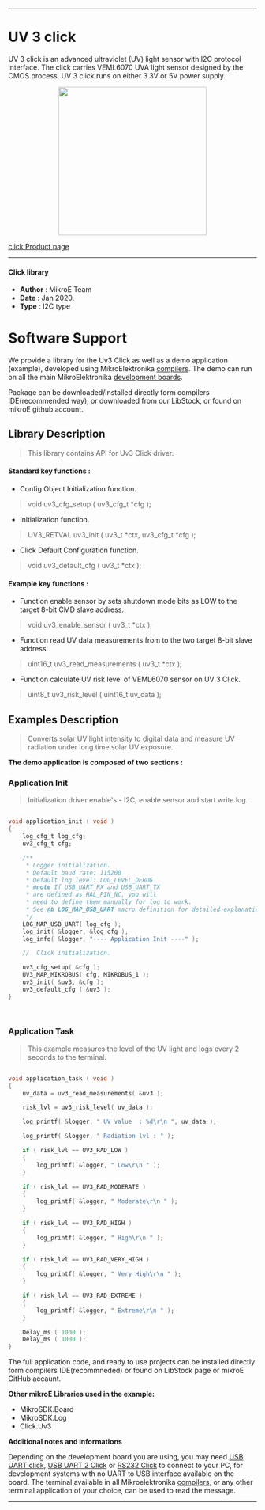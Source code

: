 

---
# UV 3 click

UV 3 click is an advanced ultraviolet (UV) light sensor with I2C protocol interface. The click carries VEML6070 UVA light sensor designed by the CMOS process. UV 3 click runs on either 3.3V or 5V power supply.

<p align="center">
  <img src="https://download.mikroe.com/images/click_for_ide/uv3_click.png" height=300px>
</p>

[click Product page](https://www.mikroe.com/uv-3-click)

---


#### Click library 

- **Author**        : MikroE Team
- **Date**          : Jan 2020.
- **Type**          : I2C type


# Software Support

We provide a library for the Uv3 Click 
as well as a demo application (example), developed using MikroElektronika 
[compilers](https://shop.mikroe.com/compilers). 
The demo can run on all the main MikroElektronika [development boards](https://shop.mikroe.com/development-boards).

Package can be downloaded/installed directly form compilers IDE(recommended way), or downloaded from our LibStock, or found on mikroE github account. 

## Library Description

> This library contains API for Uv3 Click driver.

#### Standard key functions :

- Config Object Initialization function.
> void uv3_cfg_setup ( uv3_cfg_t *cfg ); 
 
- Initialization function.
> UV3_RETVAL uv3_init ( uv3_t *ctx, uv3_cfg_t *cfg );

- Click Default Configuration function.
> void uv3_default_cfg ( uv3_t *ctx );


#### Example key functions :

- Function enable sensor by sets shutdown mode bits as LOW to the target 8-bit CMD slave address.
> void uv3_enable_sensor ( uv3_t *ctx );
 
- Function read UV data measurements from to the two target 8-bit slave address.
> uint16_t uv3_read_measurements ( uv3_t *ctx );

- Function calculate UV risk level of VEML6070 sensor on UV 3 Click.
> uint8_t uv3_risk_level ( uint16_t uv_data );

## Examples Description

> Converts solar UV light intensity to digital data and measure UV radiation under long time solar UV exposure. 

**The demo application is composed of two sections :**

### Application Init 

> Initialization driver enable's - I2C, enable sensor and start write log. 

```c

void application_init ( void )
{
    log_cfg_t log_cfg;
    uv3_cfg_t cfg;

    /** 
     * Logger initialization.
     * Default baud rate: 115200
     * Default log level: LOG_LEVEL_DEBUG
     * @note If USB_UART_RX and USB_UART_TX 
     * are defined as HAL_PIN_NC, you will 
     * need to define them manually for log to work. 
     * See @b LOG_MAP_USB_UART macro definition for detailed explanation.
     */
    LOG_MAP_USB_UART( log_cfg );
    log_init( &logger, &log_cfg );
    log_info( &logger, "---- Application Init ----" );

    //  Click initialization.

    uv3_cfg_setup( &cfg );
    UV3_MAP_MIKROBUS( cfg, MIKROBUS_1 );
    uv3_init( &uv3, &cfg );
    uv3_default_cfg ( &uv3 );
}

  
```

### Application Task

> This example measures the level of the UV light and logs every 2 seconds to the terminal.

```c

void application_task ( void )
{
    uv_data = uv3_read_measurements( &uv3 );

    risk_lvl = uv3_risk_level( uv_data );

    log_printf( &logger, " UV value  : %d\r\n ", uv_data );

    log_printf( &logger, " Radiation lvl : " );

    if ( risk_lvl == UV3_RAD_LOW )
    {
        log_printf( &logger, " Low\r\n " );
    }

    if ( risk_lvl == UV3_RAD_MODERATE )
    {
        log_printf( &logger, " Moderate\r\n " );
    }

    if ( risk_lvl == UV3_RAD_HIGH )
    {
        log_printf( &logger, " High\r\n " );
    }

    if ( risk_lvl == UV3_RAD_VERY_HIGH )
    {
        log_printf( &logger, " Very High\r\n " );
    }

    if ( risk_lvl == UV3_RAD_EXTREME )
    {
        log_printf( &logger, " Extreme\r\n " );
    }

    Delay_ms ( 1000 );
    Delay_ms ( 1000 );
}

```


The full application code, and ready to use projects can be  installed directly form compilers IDE(recommneded) or found on LibStock page or mikroE GitHub accaunt.

**Other mikroE Libraries used in the example:** 

- MikroSDK.Board
- MikroSDK.Log
- Click.Uv3

**Additional notes and informations**

Depending on the development board you are using, you may need 
[USB UART click](https://shop.mikroe.com/usb-uart-click), 
[USB UART 2 Click](https://shop.mikroe.com/usb-uart-2-click) or 
[RS232 Click](https://shop.mikroe.com/rs232-click) to connect to your PC, for 
development systems with no UART to USB interface available on the board. The 
terminal available in all Mikroelektronika 
[compilers](https://shop.mikroe.com/compilers), or any other terminal application 
of your choice, can be used to read the message.



---
